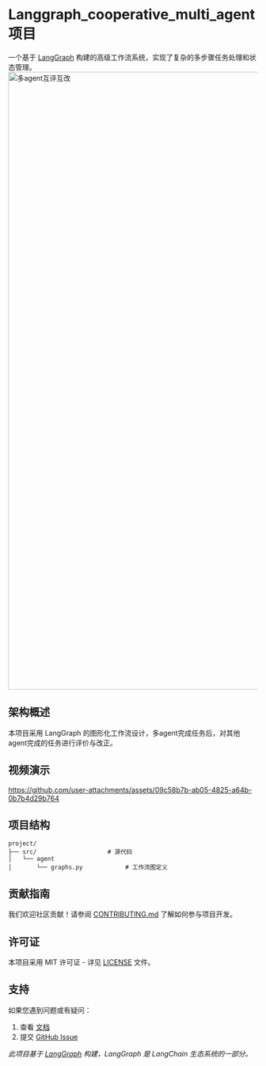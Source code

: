 # Langgraph_cooperative_multi_agent 项目

一个基于 [LangGraph](https://github.com/langchain-ai/langgraph) 构建的高级工作流系统，实现了复杂的多步骤任务处理和状态管理。
<img width="1310" height="1248" alt="多agent互评互改" src="https://github.com/user-attachments/assets/92002049-4994-4887-be2f-c18ebac5a5c0" />


## 架构概述

本项目采用 LangGraph 的图形化工作流设计，多agent完成任务后，对其他agent完成的任务进行评价与改正。

## 视频演示



https://github.com/user-attachments/assets/09c58b7b-ab05-4825-a64b-0b7b4d29b764



## 项目结构

```
project/
├── src/                    # 源代码
│   └── agent
│       └── graphs.py            # 工作流图定义
```


## 贡献指南

我们欢迎社区贡献！请参阅 [CONTRIBUTING.md](./CONTRIBUTING.md) 了解如何参与项目开发。

## 许可证

本项目采用 MIT 许可证 - 详见 [LICENSE](LICENSE) 文件。

## 支持

如果您遇到问题或有疑问：

1. 查看 [文档](./README.md)
2. 提交 [GitHub Issue](https://github.com/DHU-JinQi/Langgraph_workflow_architecture/issues)



*此项目基于 [LangGraph](https://github.com/langchain-ai/langgraph) 构建，LangGraph 是 LangChain 生态系统的一部分。*
